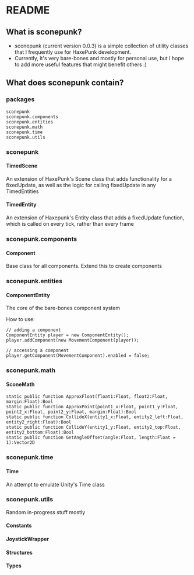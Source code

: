 # README #


## What is sconepunk? ##

- sconepunk (current version 0.0.3) is a simple collection of utility classes that I frequently use for HaxePunk development.
- Currently, it's very bare-bones and mostly for personal use, but I hope to add more useful features that might benefit others :)



## What does sconepunk contain? ##


### packages ###

    sconepunk
    sconepunk.components
    sconepunk.entities
    sconepunk.math
    sconepunk.time
    sconepunk.utils



### **sconepunk** ###

#### TimedScene ####
An extension of HaxePunk's Scene class that adds functionality for a fixedUpdate, as well as the logic for calling fixedUpdate in any TimedEntities

#### TimedEntity ####
An extension of Haxepunk's Entity class that adds a fixedUpdate function, which is called on every tick, rather than every frame



### **sconepunk.components** ###

#### Component ####
Base class for all components. Extend this to create components



### **sconepunk.entities** ###

#### ComponentEntity ####
The core of the bare-bones component system

How to use:

    // adding a component
    ComponentEntity player = new ComponentEntity();
    player.addComponent(new MovementComponent(player));

    // accessing a component
    player.getComponent(MovementComponent).enabled = false;



### **sconepunk.math** ###

#### SconeMath ####

    static public function ApproxFloat(float1:Float, float2:Float, margin:Float):Bool
    static public function ApproxPoint(point1_x:Float, point1_y:Float, point2_x:Float, point2_y:Float, margin:Float):Bool
    static public function CollideX(entity1_x:Float, entity2_left:Float, entity2_right:Float):Bool
    static public function CollideY(entity1_y:Float, entity2_top:Float, entity2_bottom:Float):Bool
    static public function GetAngleOffset(angle:Float, length:Float = 1):Vector2D



### **sconepunk.time** ###

#### Time ####
An attempt to emulate Unity's Time class



### **sconepunk.utils** ###

Random in-progress stuff mostly

#### Constants ####

#### JoystickWrapper ####

#### Structures ####

#### Types ####

